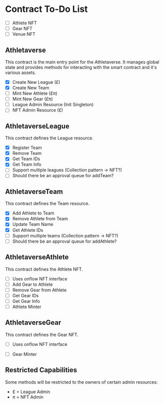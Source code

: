 # Contract To-Do List

- [ ] Athlete NFT
- [ ] Gear NFT
- [ ] Venue NFT

## Athletaverse
This contract is the main entry point for the Athletaverse. It manages global state and provides methods for interacting with the smart contract and it's various assets.

- [x] Create New League (£)
- [x] Create New Team
- [ ] Mint New Athlete (£π)
- [ ] Mint New Gear (£π)
- [ ] League Admin Resource (Init Singleton)
- [ ] NFT Admin Resource (£)

## AthletaverseLeague
This contract defines the League resource.

- [x] Register Team
- [x] Remove Team
- [x] Get Team IDs
- [x] Get Team Info
- [ ] Support multiple leagues (Collection pattern -> NFT?)
- [ ] Should there be an approval queue for addTeam?
## AthletaverseTeam
This contract defines the Team resource.

- [x] Add Athlete to Team
- [x] Remove Athlete from Team
- [x] Update Team Name
- [x] Get Athlete IDs
- [ ] Support multiple teams (Collection pattern -> NFT?)
- [ ] Should there be an approval queue for addAthlete?

## AthletaverseAthlete
This contract defines the Athlete NFT.

- [ ] Uses onflow NFT interface
- [ ] Add Gear to Athlete
- [ ] Remove Gear from Athlete
- [ ] Get Gear IDs
- [ ] Get Gear Info
- [ ] Athlete Minter

## AthletaverseGear
This contract defines the Gear NFT.

- [ ] Uses onflow NFT interface
- [ ] Gear Minter


## Restricted Capabilities
Some methods will be restricted to the owners of certain admin resources:

- £ = League Admin
- π = NFT Admin